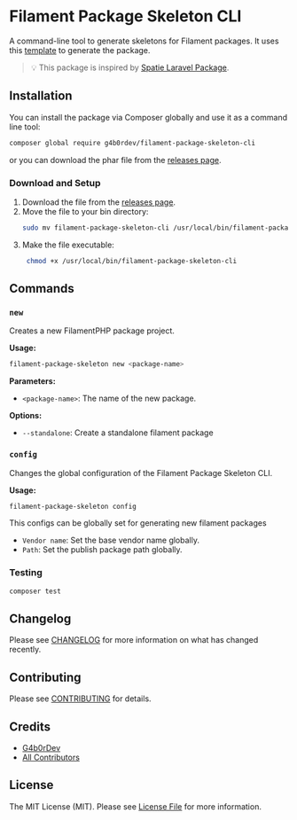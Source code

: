 # Filament Package Skeleton CLI

A command-line tool to generate skeletons for Filament packages.
It uses this [template](https://github.com/G4b0rDev/filament-package-skeleton-cli) to generate the package.

> 💡 This package is inspired by [Spatie Laravel Package](https://github.com/spatie/laravel-package-tools).

## Installation

You can install the package via Composer globally and use it as a command line tool:

```bash
composer global require g4b0rdev/filament-package-skeleton-cli
```

or you can download the phar file from the [releases page](https://github.com/G4b0rDev/filament-package-skeleton-cli/releases).

### Download and Setup

1. Download the file from the [releases page](https://github.com/G4b0rDev/filament-package-skeleton-cli/releases).
2. Move the file to your bin directory:
    ```bash
    sudo mv filament-package-skeleton-cli /usr/local/bin/filament-package-skeleton-cli
    ```
3. Make the file executable:
   ```bash
    chmod +x /usr/local/bin/filament-package-skeleton-cli
   ```

## Commands

### `new`

Creates a new FilamentPHP package project.

**Usage:**
```sh
filament-package-skeleton new <package-name>
```

**Parameters:**
- `<package-name>`: The name of the new package.

**Options:**
- `--standalone`: Create a standalone filament package

### `config`

Changes the global configuration of the Filament Package Skeleton CLI.

**Usage:**
```sh
filament-package-skeleton config
```

This configs can be globally set for generating new filament packages

- `Vendor name`: Set the base vendor name globally.
- `Path`: Set the publish package path globally.

### Testing

```bash
composer test
```

## Changelog

Please see [CHANGELOG](CHANGELOG.md) for more information on what has changed recently.

## Contributing

Please see [CONTRIBUTING](https://github.com/G4b0rDev/filament-package-skeleton-cli/.github/blob/main/CONTRIBUTING.md) for details.

## Credits

- [G4b0rDev](https://github.com/G4b0rDev)
- [All Contributors](../../contributors)

## License

The MIT License (MIT). Please see [License File](LICENSE.md) for more information.
